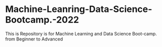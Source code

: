 # Machine-Leanring-Data-Science-Bootcamp.-2022
This is Repository is for Machine Learning and Data Science Boot-camp. from Beginner to Advanced  
